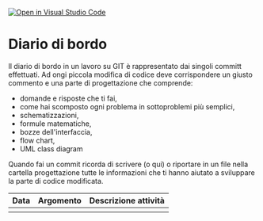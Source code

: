 [![Open in Visual Studio Code](https://classroom.github.com/assets/open-in-vscode-718a45dd9cf7e7f842a935f5ebbe5719a5e09af4491e668f4dbf3b35d5cca122.svg)](https://classroom.github.com/online_ide?assignment_repo_id=13042681&assignment_repo_type=AssignmentRepo)
<h1>Diario di bordo</h1>
<p>Il diario di bordo in un lavoro su GIT &egrave; rappresentato dai singoli committ effettuati. Ad ongi piccola modifica di codice deve corrispondere un giusto commento e una parte di progettazione che comprende:</p>
<ul>
<li>domande e risposte che ti fai,</li>
<li>come hai scomposto ogni problema in sottoproblemi pi&ugrave; semplici,</li>
<li>schematizzazioni,</li>
<li>formule matematiche,</li>
<li>bozze dell'interfaccia,</li>
<li>flow chart,</li>
<li>UML class diagram</li>
</ul>
<p>Quando fai un commit ricorda di scrivere (o qui) o riportare in un file nella cartella progettazione tutte le informazioni che ti hanno aiutato a sviluppare la parte di codice modificata.</p>

<table>
<tr>
<th>
  Data
</th>
  <th>
  Argomento
</th>
  <th>
  Descrizione attività
</th>
</tr>

<tr>
<th>
  
</th>
  <th>
  
</th>
  <th>
  
</th>
</tr>



  
</table>
